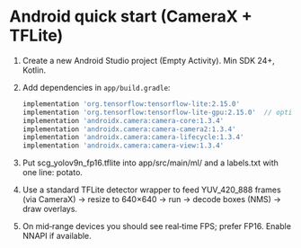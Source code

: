 # Android quick start (CameraX + TFLite)

1. Create a new Android Studio project (Empty Activity). Min SDK 24+, Kotlin.
2. Add dependencies in `app/build.gradle`:
   ```gradle
   implementation 'org.tensorflow:tensorflow-lite:2.15.0'
   implementation 'org.tensorflow:tensorflow-lite-gpu:2.15.0'  // optional
   implementation 'androidx.camera:camera-core:1.3.4'
   implementation 'androidx.camera:camera-camera2:1.3.4'
   implementation 'androidx.camera:camera-lifecycle:1.3.4'
   implementation 'androidx.camera:camera-view:1.3.4'

3. Put scg_yolov9n_fp16.tflite into app/src/main/ml/ and a labels.txt with one line: potato.

4. Use a standard TFLite detector wrapper to feed YUV_420_888 frames (via CameraX) → resize to 640×640 → run → decode boxes (NMS) → draw overlays.

5. On mid‑range devices you should see real‑time FPS; prefer FP16. Enable NNAPI if available.